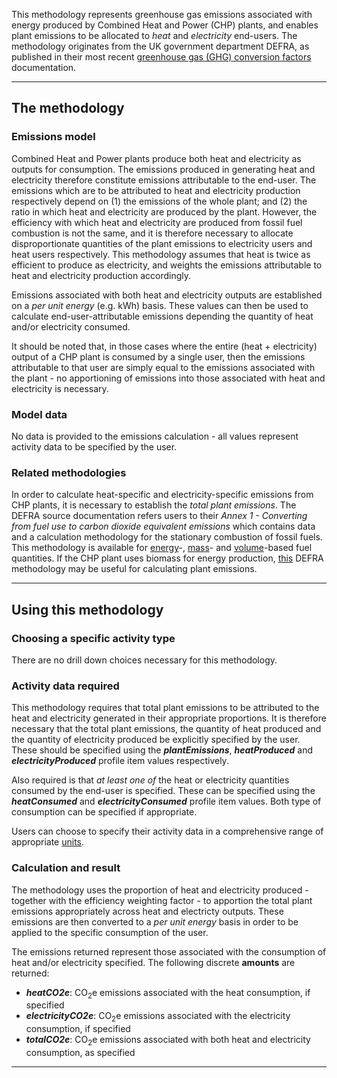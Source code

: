 This methodology represents greenhouse gas emissions associated with
energy produced by Combined Heat and Power (CHP) plants, and enables
plant emissions to be allocated to *heat* and *electricity* end-users.
The methodology originates from the UK government department DEFRA, as
published in their most recent [greenhouse gas (GHG) conversion
factors](http://www.defra.gov.uk/environment/economy/business-efficiency/reporting)
documentation.

-----

## The methodology

### Emissions model

Combined Heat and Power plants produce both heat and electricity as
outputs for consumption. The emissions produced in generating heat and
electricity therefore constitute emissions attributable to the end-user.
The emissions which are to be attributed to heat and electricity
production respectively depend on (1) the emissions of the whole plant;
and (2) the ratio in which heat and electricity are produced by the
plant. However, the efficiency with which heat and electricity are
produced from fossil fuel combustion is not the same, and it is
therefore necessary to allocate disproportionate quantities of the plant
emissions to electricity users and heat users respectively. This
methodology assumes that heat is twice as efficient to produce as
electricity, and weights the emissions attributable to heat and
electricity production accordingly.

Emissions associated with both heat and electricity outputs are
established on a *per unit energy* (e.g. kWh) basis. These values can
then be used to calculate end-user-attributable emissions depending the
quantity of heat and/or electricity consumed.

It should be noted that, in those cases where the entire (heat +
electricity) output of a CHP plant is consumed by a single user, then
the emissions attributable to that user are simply equal to the
emissions associated with the plant - no apportioning of emissions into
those associated with heat and electricity is necessary.

### Model data

No data is provided to the emissions calculation - all values represent
activity data to be specified by the user.

### Related methodologies

In order to calculate heat-specific and electricity-specific emissions
from CHP plants, it is necessary to establish the *total plant
emissions*. The DEFRA source documentation refers users to their *Annex
1 - Converting from fuel use to carbon dioxide equivalent emissions*
which contains data and a calculation methodology for the stationary
combustion of fossil fuels. This methodology is available for
[energy](Energy_based_fuel_combustion_by_DEFRA)-,
[mass](Mass_based_fuel_combustion_by_DEFRA)- and
[volume](Volume_based_fuel_combustion_by_DEFRA)-based fuel quantities.
If the CHP plant uses biomass for energy production,
[this](DEFRA_Biomass_fuel_methodology) DEFRA methodology may be useful
for calculating plant emissions.

-----

## Using this methodology

### Choosing a specific activity type

There are no drill down choices necessary for this methodology.

### Activity data required

This methodology requires that total plant emissions to be attributed to
the heat and electricity generated in their appropriate proportions. It
is therefore necessary that the total plant emissions, the quantity of
heat produced and the quantity of electricity produced be explicitly
specified by the user. These should be specified using the
***plantEmissions***, ***heatProduced*** and ***electricityProduced***
profile item values respectively.

Also required is that *at least one of* the heat or electricity
quantities consumed by the end-user is specified. These can be specified
using the ***heatConsumed*** and ***electricityConsumed*** profile item
values. Both type of consumption can be specified if appropriate.

Users can choose to specify their activity data in a comprehensive range
of appropriate [units](Units).

### Calculation and result

The methodology uses the proportion of heat and electricity produced -
together with the efficiency weighting factor - to apportion the total
plant emissions appropriately across heat and electricty outputs. These
emissions are then converted to a *per unit energy* basis in order to be
applied to the specific consumption of the user.

The emissions returned represent those associated with the consumption
of heat and/or electricity specified. The following discrete **amounts**
are returned:

  - ***heatCO2e***: CO<sub>2</sub>e emissions associated with the heat
    consumption, if specified
  - ***electricityCO2e***: CO<sub>2</sub>e emissions associated with the
    electricity consumption, if specified
  - ***totalCO2e***: CO<sub>2</sub>e emissions associated with both heat and
    electricity consumption, as specified

-----
